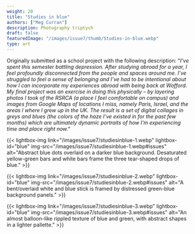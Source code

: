 ```yaml
---
weight: 20
title: "Studies in blue"
authors: ["Meg Curran"]
description: Photography triptych
draft: false
featuredImage: "/images/issue7/thumb/Studies-in-blue.webp"
type: art
---
```


Originally submitted as a school project with the following description: "*I’ve spent this semester battling depression. After studying abroad for a year, I feel profoundly disconnected from the people and spaces around me. I’ve struggled to feel a sense of belonging and I’ve had to be intentional about how I can incorporate my experiences abroad with being back at Wofford. My final project was an exercise in doing this physically – by layering photos I took of the RSRCA (a place I feel comfortable on campus) and images from Google Maps of locations I miss, namely Paris, Israel, and the areas I where I grew up in the UK. The result is a set of digital collages in greys and blues (the colors of the haze I’ve existed in for the past few months) which are ultimately dynamic portraits of how I’m experiencing time and place right now.*"

{{< lightbox-img link="/images/issue7/studiesinblue-1.webp" lightbox-id="blue" img-src="/images/issue7/studiesinblue-1.webp#issues" alt="Abstract blue dots overlaid on a darker blue background. Desaturated yellow-green bars and white bars frame the three tear-shaped drops of blue." >}}

{{< lightbox-img link="/images/issue7/studiesinblue-2.webp" lightbox-id="blue" img-src="/images/issue7/studiesinblue-2.webp#issues" alt="A bent/overlaid white and blue stick is framed by distressed green-blue background panels." >}}

{{< lightbox-img link="/images/issue7/studiesinblue-3.webp" lightbox-id="blue" img-src="/images/issue7/studiesinblue-3.webp#issues" alt="An almost balloon-like rippled texture of blue and green, with abstract shapes in a lighter pallette." >}}
